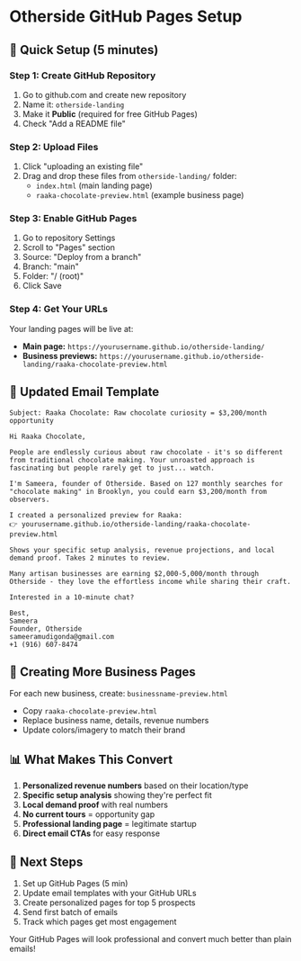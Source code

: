 # Otherside GitHub Pages Setup

## 🚀 Quick Setup (5 minutes)

### Step 1: Create GitHub Repository
1. Go to github.com and create new repository
2. Name it: `otherside-landing`
3. Make it **Public** (required for free GitHub Pages)
4. Check "Add a README file"

### Step 2: Upload Files
1. Click "uploading an existing file"
2. Drag and drop these files from `otherside-landing/` folder:
   - `index.html` (main landing page)
   - `raaka-chocolate-preview.html` (example business page)

### Step 3: Enable GitHub Pages
1. Go to repository Settings
2. Scroll to "Pages" section
3. Source: "Deploy from a branch"
4. Branch: "main"
5. Folder: "/ (root)"
6. Click Save

### Step 4: Get Your URLs
Your landing pages will be live at:
- **Main page:** `https://yourusername.github.io/otherside-landing/`
- **Business previews:** `https://yourusername.github.io/otherside-landing/raaka-chocolate-preview.html`

## 📧 Updated Email Template

```
Subject: Raaka Chocolate: Raw chocolate curiosity = $3,200/month opportunity

Hi Raaka Chocolate,

People are endlessly curious about raw chocolate - it's so different from traditional chocolate making. Your unroasted approach is fascinating but people rarely get to just... watch.

I'm Sameera, founder of Otherside. Based on 127 monthly searches for "chocolate making" in Brooklyn, you could earn $3,200/month from observers.

I created a personalized preview for Raaka:
👉 yourusername.github.io/otherside-landing/raaka-chocolate-preview.html

Shows your specific setup analysis, revenue projections, and local demand proof. Takes 2 minutes to review.

Many artisan businesses are earning $2,000-5,000/month through Otherside - they love the effortless income while sharing their craft.

Interested in a 10-minute chat?

Best,
Sameera
Founder, Otherside
sameeramudigonda@gmail.com
+1 (916) 607-8474
```

## 🔄 Creating More Business Pages

For each new business, create: `businessname-preview.html`
- Copy `raaka-chocolate-preview.html`
- Replace business name, details, revenue numbers
- Update colors/imagery to match their brand

## 📊 What Makes This Convert

1. **Personalized revenue numbers** based on their location/type
2. **Specific setup analysis** showing they're perfect fit
3. **Local demand proof** with real numbers
4. **No current tours** = opportunity gap
5. **Professional landing page** = legitimate startup
6. **Direct email CTAs** for easy response

## 🎯 Next Steps

1. Set up GitHub Pages (5 min)
2. Update email templates with your GitHub URLs
3. Create personalized pages for top 5 prospects
4. Send first batch of emails
5. Track which pages get most engagement

Your GitHub Pages will look professional and convert much better than plain emails!